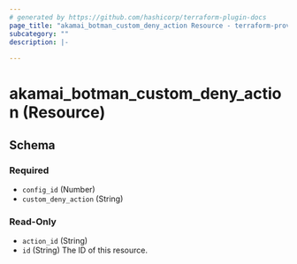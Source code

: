```yaml
---
# generated by https://github.com/hashicorp/terraform-plugin-docs
page_title: "akamai_botman_custom_deny_action Resource - terraform-provider-akamai"
subcategory: ""
description: |-
  
---
```


# akamai_botman_custom_deny_action (Resource)





<!-- schema generated by tfplugindocs -->
## Schema

### Required

- `config_id` (Number)
- `custom_deny_action` (String)

### Read-Only

- `action_id` (String)
- `id` (String) The ID of this resource.
